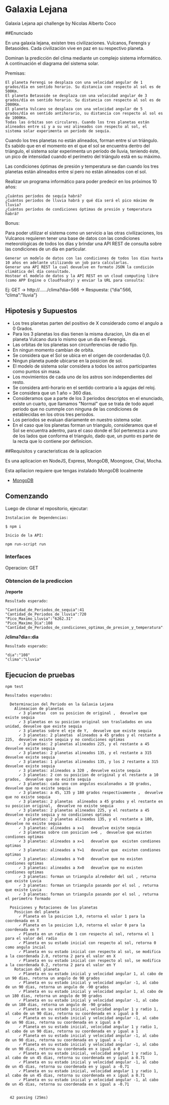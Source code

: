 # Galaxia Lejana

Galaxia Lejana api challenge by Nicolas Alberto Coco

##Enunciado

En una galaxia lejana, existen tres civilizaciones. Vulcanos, Ferengis y Betasoides. Cada civilización vive en paz en su respectivo planeta.

Dominan la predicción del clima mediante un complejo sistema informático. A continuación el diagrama del sistema solar.

Premisas:

    El planeta Ferengi se desplaza con una velocidad angular de 1 grados/día en sentido horario. Su distancia con respecto al sol es de 500Km.
    El planeta Betasoide se desplaza con una velocidad angular de 3 grados/día en sentido horario. Su distancia con respecto al sol es de 2000Km.
    El planeta Vulcano se desplaza con una velocidad angular de 5 grados/día en sentido anti­horario, su distancia con respecto al sol es de 1000Km.
    Todas las órbitas son circulares. Cuando los tres planetas están alineados entre sí y a su vez alineados con respecto al sol, el sistema solar experimenta un período de sequía.

Cuando los tres planetas no están alineados, forman entre sí un triángulo. Es sabido que en el momento en el que el sol se encuentra dentro del triángulo, el sistema solar experimenta un período de lluvia, teniendo éste, un pico de intensidad cuando el perímetro del triángulo está en su máximo.

Las condiciones óptimas de presión y temperatura se dan cuando los tres planetas están alineados entre sí pero no están alineados con el sol.

Realizar un programa informático para poder predecir en los próximos 10 años:

    ¿Cuántos períodos de sequía habrá?
    ¿Cuántos períodos de lluvia habrá y qué día será el pico máximo de lluvia?
    ¿Cuántos períodos de condiciones óptimas de presión y temperatura habrá?

Bonus:

Para poder utilizar el sistema como un servicio a las otras civilizaciones, los Vulcanos requieren tener una base de datos con las condiciones meteorológicas de todos los días y brindar una API REST de consulta sobre las condiciones de un día en particular.

    Generar un modelo de datos con las condiciones de todos los días hasta 10 años en adelante utilizando un job para calcularlas.
    Generar una API REST la cual devuelve en formato JSON la condición climática del día consultado.
    Hostear el modelo de datos y la API REST en un cloud computing libre (como APP Engine o Cloudfoudry) y enviar la URL para consulta:

Ej: GET → http://....../clima?dia=566 → Respuesta: {“dia”:566, “clima”:”lluvia”}

## Hipotesis y Supuestos

* Los tres planetas parten del positivo de X considerado como el angulo a 0 Grados.
* Para los 3 planetas los dias tienen la misma duracion, Un dia en el planeta Vulcano dura lo mismo que un dia en Ferengis.
* Las orbitas de los planetas son circunferencias de radio fijo.
* En ningun momento cambian de orbita.
* Se considera que el Sol se ubica en el origen de coordenadas 0,0.
* Ningun planeta puede ubicarse en la posicion de sol.
* El modelo de sistema solar considera a todos los astros participantes como puntos sin masa.
* Los movimientos de cada uno de los astros son independientes del resto.
* Se considera anti-horario en el sentido contrario a la agujas del reloj.
* Se considera que un 1 año = 360 días.
* Consideramos que a parte de los 3 periodos descriptos en el enunciado, existe un cuarto, que llamamos "Normal" que se trata de todo aquel periodo que no cummple con ninguna de las condiciones de establecidas en los otros tres periodos.
* Los periodos se evaluan diariamente en nuestro sistema solar.
* En el caso que los planetas forman un triangulo, consideramos que el Sol se encuentra adentro, para el caso donde el Sol pertenezca a uno de los lados que conforma el triangulo, dado que, un punto es parte de la recta que lo contiene por definicion.

##Requisitos y caracteristicas de la aplicacion

Es una aplicacion en NodeJS, Express, MongoDB, Moongose, Chai, Mocha.

Esta apliacion requiere que tengas instalado MongoDB localmente
* [MongoDB](https://www.mongodb.com/cloud/atlas/signup) 



## Comenzando

Luego de clonar el repositorio, ejecutar:

`Instalacion de Dependencias:`
```
$ npm i
```
`Inicio de la API:`

```
npm run-script run
```

### Interfaces

Operacion: GET

### Obtencion de la prediccion

**/reporte**

`Resultado esperado:`
```
"Cantidad_de_Periodos_de_sequia":41
"Cantidad_de_Periodos_de_lluvia":720
"Pico_Maximo_Lluvia":"6262.31"
"Pico_Maximo_Dia":108
"Cantidad_de_Periodos_de_condiciones_optimas_de_presion_y_temperatura":20

```
**/clima?dia=:dia**

`Resultado esperado:`

```
"dia":"108"
"clima":"Lluvia"
```

## Ejecucion de pruebas

```
npm test
```

`Resultados esperados:`

```
  Determinacion del Periodo en la Galaxia Lejana
    Alineacion de planetas
      ✓ 3 planetas  con su posicion de original ,  devuelve que  existe sequia 
      ✓ 3 planetas en su posicion original son trasladados en una unidad, devuelve que existe sequia
      ✓ 3 planetas sobre el eje de Y,  devuelve que existe sequia
      ✓ 3 planetas: 2 planetas  alineados a 45 grados y el restante a 225,  devuelve existe sequia y no condiciones optimas
      ✓ 3 planetas: 2 planetas alineados 225, y el restante a 45  devuelve existe sequia 
      ✓ 3 planetas: 2 planetas alineados 135, y el restante a 315   devuelve existe sequia 
      ✓ 3 planetas: 1 planetas alineados 135, y los 2 restante a 315   devuelve existe sequia 
      ✓ 3 planetas: alineados a 320 , devuelve existe sequia 
      ✓ 3 planetas: 2 con su posicion de original y el restante a 10 grados,  devuelve que no existe sequia 
      ✓ 3 planetas: cada uno con angulos escalonados a 10 grados, devuelve que no existe sequia
      ✓ 3 planetas: a 45, 135 y 180 grados respectivamente ,  devuelve que no existe sequia
      ✓ 3 planetas: 2 planetas  alineados a 45 grados y el restante en su posicion original,  devuelve no existe sequia
      ✓ 3 planetas: 2 planetas alineados 225, y el restante a 45  devuelve existe sequia y no condiciones optimas
      ✓ 3 planetas: 2 planetas alineados 135, y el restante a 180, devuelve no existe sequia 
      ✓ 3 planetas: alineados a x=1   devuelve existe sequia 
      ✓ 3 planetas sobre con posicion x=6 ,  devuelve que existen condiones optimas
      ✓ 3 planetas: alineados a x=1   devuelve que  existen condiones optimas 
      ✓ 3 planetas: alineados a Y=1   devuelve que  existen condiones optimas 
      ✓ 3 planetas: alineados a Y=0   devuelve que no existen condiones optimas 
      ✓ 3 planetas: alineados a X=0   devuelve que no existen condiones optimas 
      ✓ 3 planetas: forman un triangulo alrededor del sol , returna que existe Luvia
      ✓ 3 planetas: forman un triangulo pasando por el sol , returna que existe Luvia
      ✓ 3 planetas: forman un triangulo pasando por el sol , returna el perimetro formado

  Posiciones y Rotaciones de los planetas
    Posicion del planeta
      ✓ Planeta en la posicion 1,0, retorna el valor 1 para la coordenada en X 
      ✓ Planeta en la posicion 1,0, retorna el valor 0 para la coordenada en Y
      ✓ Planeta en un radio de 1 con respecto al sol, retorna el 1 para el valor del radio
      ✓ Planeta en su estado inicial con respecto al sol, retorna 0 como angulo incial
      ✓ Planeta en su estado inicial con respecto al sol, se modifica a la coordenada 2.0, retorna 2 para el valor en X
      ✓ Planeta en su estado inicial con respecto al sol, se modifica a la coordenada 0.2, retorna 2 para el valor en Y
    Rotacion del planeta
      ✓ Planeta en su estado inicial y velocidad angular 1, al cabo de un 90 dias, retorna un angulo de 90 grados
      ✓ Planeta en su estado inicial y velocidad angular -1, al cabo de un 90 dias, retorna un angulo de -90 grados
      ✓ Planeta en su estado inicial y velocidad angular 1, al cabo de un 180 dias, retorna un angulo de 90 grados
      ✓ Planeta en su estado inicial y velocidad angular -1, al cabo de un 180 dias, retorna un angulo de -90 grados
      ✓ Planeta en su estado inicial, velocidad angular 1 y radio 1, al cabo de un 90 dias, retorna su coordenada en x igual a 0
      ✓ Planeta en su estado inicial y velocidad angular -1, al cabo de un 90 dias, retorna su coordenada en x igual a 0
      ✓ Planeta en su estado inicial, velocidad angular 1 y radio 1, al cabo de un 90 dias, retorna su coordenada en y igual a 1
      ✓ Planeta en su estado inicial y velocidad angular -1, al cabo de un 90 dias, retorna su coordenada en y igual a -1
      ✓ Planeta en su estado inicial y velocidad angular -1, al cabo de un 90 dias, retorna su coordenada en x igual a 0
      ✓ Planeta en su estado inicial, velocidad angular 1 y radio 1, al cabo de un 45 dias, retorna su coordenada en y igual a 0.71
      ✓ Planeta en su estado inicial y velocidad angular -1, al cabo de un 45 dias, retorna su coordenada en y igual a -0.71
      ✓ Planeta en su estado inicial, velocidad angular 1 y radio 1, al cabo de un 45 dias, retorna su coordenada en x igual a 0.71
      ✓ Planeta en su estado inicial y velocidad angular -1, al cabo de un 45 dias, retorna su coordenada en x igual a -0.71


  42 passing (25ms)

```


